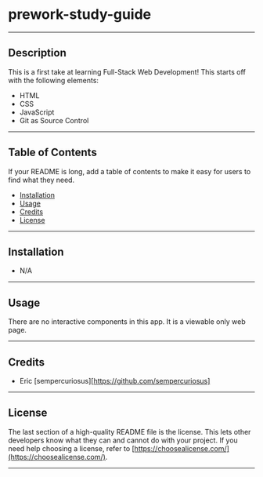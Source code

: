 # prework-study-guide

---

## Description

This is a first take at learning Full-Stack Web Development! This starts off with the following elements:

- HTML
- CSS
- JavaScript
- Git as Source Control

---

## Table of Contents

If your README is long, add a table of contents to make it easy for users to find what they need.

- [Installation](#installation)
- [Usage](#usage)
- [Credits](#credits)
- [License](#license)

---

## Installation

- N/A

---

## Usage

There are no interactive components in this app. It is a viewable only web page.

---

## Credits

- Eric [sempercuriosus][https://github.com/sempercuriosus]

---

## License

The last section of a high-quality README file is the license. This lets other developers know what they can and cannot do with your project. If you need help choosing a license, refer to [https://choosealicense.com/](https://choosealicense.com/).

---
